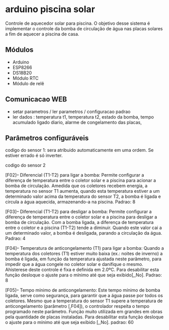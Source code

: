 # arduino piscina solar
Controle de aquecedor solar para piscina.
O objetivo desse sistema é implementar o controle da bomba de circulação de água nas placas solares a fim
de aquecer a piscina de casa.

## Módulos
* Arduino
* ESP8266
* DS18B20
* Módulo RTC
* Módulo de relê

## Comunicacao WEB
* setar parametros / ler parametros / configuracao padrao
* ler dados :  temperatura t1, temperatura t2, estado da bomba, tempo acumulado ligado diario, alarme de congelamento das placas, 

## Parâmetros configuráveis

codigo do sensor 1: sera atribuido automaticamente em uma ordem. Se estiver errado é só inverter.

codigo do sensor 2 

[F02]– Diferencial (T1-T2) para ligar a bomba:
Permite configurar a diferença de temperatura entre o coletor solar e a piscina para acionar a
bomba de circulação. Amedida que os coletores recebem energia, a temperatura no sensor T1
aumenta, quando esta temperatura estiver a um determinado valor acima da temperatura do
sensor T2, a bomba é ligada e circula a água aquecida, armazenando-a na piscina.
Padrao: 8

[F03]– Diferencial (T1-T2) para desligar a bomba:
Permite configurar a diferença de temperatura entre o coletor solar e a piscina para desligar a
bomba de circulação. Com a bomba ligada, a diferença de temperatura entre o coletor e a
piscina (T1-T2) tende a diminuir. Quando este valor cai a um determinado valor, a bomba é
desligada, parando a circulação da água.
Padrao: 4

[F04]– Temperatura de anticongelamento (T1) para ligar a bomba:
Quando a temperatura dos coletores (T1) estiver muito baixa (ex.: noites de inverno) a bomba é
ligada, em função da temperatura ajustada neste parâmetro, para impedir que a água congele
no coletor solar e danifique o mesmo. Ahisterese deste controle é fixa e definida em 2.0ºC. Para
desabilitar esta função desloque o ajuste para o mínimo até que seja exibido[,,No].
Padrao: 8

[F05]– Tempo mínimo de anticongelamento:
Este tempo mínimo de bomba ligada, serve como segurança, para garantir que a água passe
por todos os coletores. Mesmo que a temperatura do sensor T1 supere a temperatura de
anticongelamento (parâmetro [,F04]), o controlador respeita o tempo programado neste
parâmetro. Função muito utilizada em grandes em obras pela quantidade de placas instaladas.
Para desabilitar esta função desloque o ajuste para o mínimo até que seja exibido [,,No].
padrao: 60



